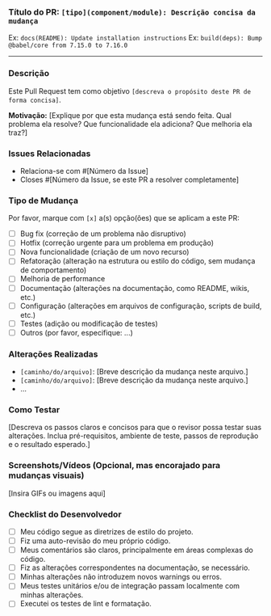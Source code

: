 ### Título do PR: `[tipo](component/module): Descrição concisa da mudança`

Ex: `docs(README): Update installation instructions`
Ex: `build(deps): Bump @babel/core from 7.15.0 to 7.16.0`

---

### Descrição

Este Pull Request tem como objetivo `[descreva o propósito deste PR de forma concisa]`.

**Motivação:**
[Explique por que esta mudança está sendo feita. Qual problema ela resolve? Que funcionalidade ela adiciona? Que melhoria ela traz?]

### Issues Relacionadas

- Relaciona-se com #[Número da Issue]
- Closes #[Número da Issue, se este PR a resolver completamente]

### Tipo de Mudança

Por favor, marque com `[x]` a(s) opção(ões) que se aplicam a este PR:
- [ ] Bug fix (correção de um problema não disruptivo)
- [ ] Hotfix (correção urgente para um problema em produção)
- [ ] Nova funcionalidade (criação de um novo recurso)
- [ ] Refatoração (alteração na estrutura ou estilo do código, sem mudança de comportamento)
- [ ] Melhoria de performance
- [ ] Documentação (alterações na documentação, como README, wikis, etc.)
- [ ] Configuração (alterações em arquivos de configuração, scripts de build, etc.)
- [ ] Testes (adição ou modificação de testes)
- [ ] Outros (por favor, especifique: ...)

### Alterações Realizadas

- `[caminho/do/arquivo]`: [Breve descrição da mudança neste arquivo.]
- `[caminho/do/arquivo]`: [Breve descrição da mudança neste arquivo.]
- ...

### Como Testar

[Descreva os passos claros e concisos para que o revisor possa testar suas alterações. Inclua pré-requisitos, ambiente de teste, passos de reprodução e o resultado esperado.]

### Screenshots/Vídeos (Opcional, mas encorajado para mudanças visuais)

[Insira GIFs ou imagens aqui]

### Checklist do Desenvolvedor

- [ ] Meu código segue as diretrizes de estilo do projeto.
- [ ] Fiz uma auto-revisão do meu próprio código.
- [ ] Meus comentários são claros, principalmente em áreas complexas do código.
- [ ] Fiz as alterações correspondentes na documentação, se necessário.
- [ ] Minhas alterações não introduzem novos warnings ou erros.
- [ ] Meus testes unitários e/ou de integração passam localmente com minhas alterações.
- [ ] Executei os testes de lint e formatação.